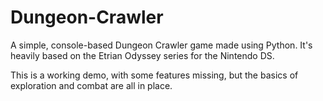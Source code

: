 # Dungeon-Crawler

A simple, console-based Dungeon Crawler game made using Python. It's heavily based on the Etrian Odyssey series for the Nintendo DS.

This is a working demo, with some features missing, but the basics of exploration and combat are all in place.
